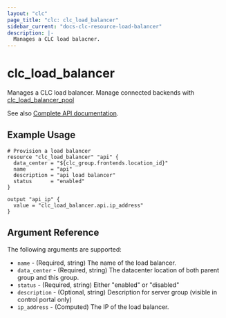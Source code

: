 ```yaml
---
layout: "clc"
page_title: "clc: clc_load_balancer"
sidebar_current: "docs-clc-resource-load-balancer"
description: |-
  Manages a CLC load balacner.
---
```


# clc_load_balancer

Manages a CLC load balancer. Manage connected backends with [clc_load_balancer_pool](load_balancer_pool.html)

See also [Complete API documentation](https://www.ctl.io/api-docs/v2/#shared-load-balancer).

## Example Usage

```hcl
# Provision a load balancer
resource "clc_load_balancer" "api" {
  data_center = "${clc_group.frontends.location_id}"
  name        = "api"
  description = "api load balancer"
  status      = "enabled"
}

output "api_ip" {
  value = "clc_load_balancer.api.ip_address"
}
```


## Argument Reference

The following arguments are supported:

* `name` - (Required, string) The name of the load balancer.
* `data_center` - (Required, string) The datacenter location of both parent group and this group.
* `status` - (Required, string) Either "enabled" or "disabled"
* `description` - (Optional, string) Description for server group (visible in control portal only)
* `ip_address` - (Computed) The IP of the load balancer.
